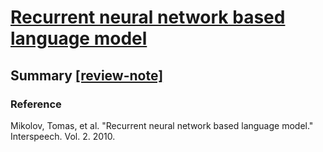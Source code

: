 # [Recurrent neural network based language model](http://www.fit.vutbr.cz/research/groups/speech/publi/2010/mikolov_interspeech2010_IS100722.pdf)

## Summary [[review-note]](https://1drv.ms/w/s!AllPqyV9kKUrgiNcJ6evHVW1AH9e)


### Reference
Mikolov, Tomas, et al. "Recurrent neural network based language model." Interspeech. Vol. 2. 2010.

